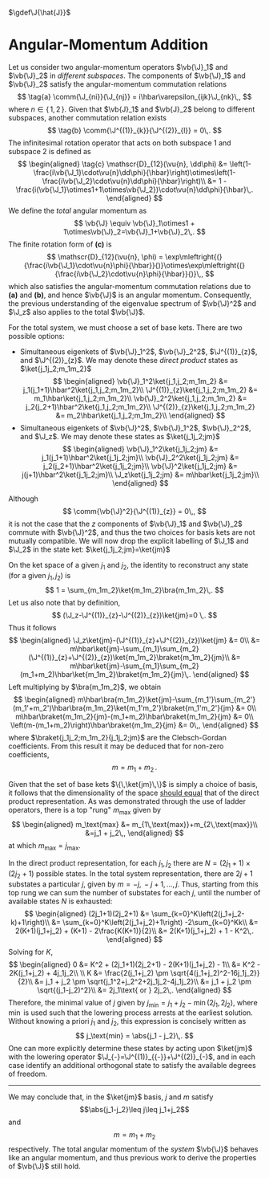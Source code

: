 $\gdef\J{\hat{J}}$

Angular-Momentum Addition
=========================

Let us consider two angular-momentum operators $\vb{\J}_1$ and $\vb{\J}_2$ in *different subspaces*. The components of $\vb{\J}_1$ and $\vb{\J}_2$ satisfy the angular-momentum commutation relations
$$
\tag{a}
\comm{\J_{ni}}{\J_{nj}} = i\hbar\varepsilon_{ijk}\J_{nk}\,,
$$
where $n\in\{\,1,\,2\,\}$.
Given that $\vb{J}_1$ and $\vb{J}_2$ belong to different subspaces, another commutation relation exists
$$
\tag{b}
\comm{\J^{(1)}_{k}}{\J^{(2)}_{l}} = 0\,.
$$
The infinitesimal rotation operator that acts on both subspace 1 and subspace 2 is defined as
$$
\begin{aligned}
\tag{c}
\mathscr{D}_{12}(\vu{n}, \dd\phi) &= \left(1-\frac{i\vb{\J_1}\cdot\vu{n}\dd\phi}{\hbar}\right)\otimes\left(1-\frac{i\vb{\J_2}\cdot\vu{n}\dd\phi}{\hbar}\right)\\
                             &= 1 - \frac{i(\vb{\J_1}\otimes1+1\otimes\vb{\J_2})\cdot\vu{n}\dd\phi}{\hbar}\,.
\end{aligned}
$$
We define the *total* angular momentum as
$$
\vb{\J} \equiv \vb{\J}_1\otimes1 + 1\otimes\vb{\J}_2=\vb{\J}_1+\vb{\J}_2\,.
$$
The finite rotation form of **(c\)** is 
$$
\mathscr{D}_{12}(\vu{n}, \phi) = \exp\mleftright{(}{\frac{i\vb{\J_1}\cdot\vu{n}\phi}{\hbar}}{)}\otimes\exp\mleftright{(}{\frac{i\vb{\J_2}\cdot\vu{n}\phi}{\hbar}}{)}\,,
$$
which also satisfies the angular-momentum commutation relations due to **(a)** and **(b)**, and hence $\vb{\J}$ is an angular momentum. Consequently, the previous understanding of the eigenvalue spectrum of $\vb{\J}^2$ and $\J_z$ also applies to the total $\vb{\J}$.

For the total system, we must choose a set of base kets. There are two possible options:
* Simultaneous eigenkets of $\vb{\J}_1^2$, $\vb{\J}_2^2$, $\J^{(1)}_{z}$, and $\J^{(2)}_{z}$. We may denote these _direct product_ states as $\ket{j_1j_2;m_1m_2}$
  $$
  \begin{aligned}
  \vb{\J}_1^2\ket{j_1,j_2;m_1m_2} &= j_1(j_1+1)\hbar^2\ket{j_1,j_2;m_1m_2}\\
  \J^{(1)}_{z}\ket{j_1,j_2;m_1m_2} &= m_1\hbar\ket{j_1,j_2;m_1m_2}\\
  \vb{\J}_2^2\ket{j_1,j_2;m_1m_2} &= j_2(j_2+1)\hbar^2\ket{j_1,j_2;m_1m_2}\\
  \J^{(2)}_{z}\ket{j_1,j_2;m_1m_2} &= m_2\hbar\ket{j_1,j_2;m_1m_2}\\
  \end{aligned}
  $$
* Simultaneous eigenkets of $\vb{\J}^2$, $\vb{\J}_1^2$, $\vb{\J}_2^2$, and $\J_z$. We may denote these states as $\ket{j_1j_2;jm}$
  $$
  \begin{aligned}
  \vb{\J}_1^2\ket{j_1j_2;jm} &= j_1(j_1+1)\hbar^2\ket{j_1j_2;jm}\\
  \vb{\J}_2^2\ket{j_1j_2;jm} &= j_2(j_2+1)\hbar^2\ket{j_1j_2;jm}\\
  \vb{\J}^2\ket{j_1j_2;jm} &= j(j+1)\hbar^2\ket{j_1j_2;jm}\\
  \J_z\ket{j_1j_2;jm} &= m\hbar\ket{j_1j_2;jm}\\
  \end{aligned}
  $$
  
Although 
$$
      \comm{\vb{\J}^2}{\J^{(1)}_{z}} = 0\,,
$$
it is not the case that the $z$ components of $\vb{\J}_1$ and $\vb{\J}_2$ commute with $\vb{\J}^2$, and thus the two choices for basis kets are not mutually compatible. We will now drop the explicit labelling of $\J_1$ and $\J_2$ in the state ket: $\ket{j_1j_2;jm}=\ket{jm}$

On the ket space of a given $j_1$ and $j_2$, the identity to reconstruct any state (for a given $j_1,j_2$) is
$$
1 = \sum_{m_1m_2}\ket{m_1m_2}\bra{m_1m_2}\,.
$$
Let us also note that by definition, 
$$
  (\J_z-\J^{(1)}_{z}-\J^{(2)}_{z})\ket{jm}=0
\,.
$$
Thus it follows
$$
\begin{aligned}
  \J_z\ket{jm}-(\J^{(1)}_{z}+\J^{(2)}_{z})\ket{jm} &= 0\\
  &= m\hbar\ket{jm}-\sum_{m_1}\sum_{m_2}(\J^{(1)}_{z}+\J^{(2)}_{z})\ket{m_1m_2}\braket{m_1m_2}{jm}\\
  &= m\hbar\ket{jm}-\sum_{m_1}\sum_{m_2}(m_1+m_2)\hbar\ket{m_1m_2}\braket{m_1m_2}{jm}\,.
\end{aligned}
$$
Left multiplying by $\bra{m_1m_2}$, we obtain
$$  
\begin{aligned}
  m\hbar\bra{m_1m_2}\ket{jm}-\sum_{m_1'}\sum_{m_2'}(m_1'+m_2')\hbar\bra{m_1m_2}\ket{m_1'm_2'}\braket{m_1'm_2'}{jm} &= 0\\
  m\hbar\braket{m_1m_2}{jm}-(m_1+m_2)\hbar\braket{m_1m_2}{jm} &= 0\\
  \left(m-(m_1+m_2)\right)\hbar\braket{m_1m_2}{jm} &= 0\,,
\end{aligned}
$$
where $\braket{j_1j_2;m_1m_2}{j_1j_2;jm}$ are the Clebsch-Gordan coefficients. From this result it may be deduced that for non-zero coefficients, $$\tag{d}m = m_1 + m_2\,.$$

Given that the set of base kets $\{\,\ket{jm}\,\}$ is simply a choice of basis, it follows that the dimensionality of the space [should equal](../maths/linear-algebra/vector-space-basis-properties.md#Bases-Have-Same-Dimension) that of the direct product representation. As was demonstrated through the use of ladder operators, there is a top "rung" $m_\text{max}$ given by 
$$
\begin{aligned}
    m_\text{max} &= m_{1\,\text{max}}+m_{2\,\text{max}}\\
    &=j_1 + j_2\,,
\end{aligned}
$$
at which $m_\text{max}=j_\text{max}$.

In the direct product representation, for each $j_1,\,j_2$ there are $N=(2j_1+1)\times(2j_2+1)$ possible states. In the total system representation, there are $2j+1$ substates a particular $j$, given by $m=-j,\,-j+1,\,\dots,\,j$. Thus, starting from this top rung we can sum the number of substates for each $j$, until the number of available states $N$ is exhausted:
$$
\begin{aligned}
(2j_1+1)(2j_2+1) &= \sum_{k=0}^K\left(2(j_1+j_2-k)+1\right)\\
                 &= \sum_{k=0}^K\left(2(j_1+j_2)+1\right) -2\sum_{k=0}^Kk\\
                 &= 2(K+1)(j_1+j_2) + (K+1) - 2\frac{K(K+1)}{2}\\
                 &= 2(K+1)(j_1+j_2) + 1 - K^2\,.
\end{aligned}
$$
Solving for $K$, 
$$
\begin{aligned}
0 &= K^2 + (2j_1+1)(2j_2+1) - 2(K+1)(j_1+j_2) - 1\\
  &= K^2 - 2K(j_1+j_2) + 4j_1j_2\\
  \\
K &= \frac{2(j_1+j_2) \pm \sqrt{4(j_1+j_2)^2-16j_1j_2}}{2}\\
  &= j_1 + j_2 \pm \sqrt{j_1^2+j_2^2+2j_1j_2-4j_1j_2}\\
  &= j_1 + j_2 \pm \sqrt{(j_1-j_2)^2}\\
  &= 2j_1\text{ or } 2j_2\,.
\end{aligned}
$$
Therefore, the minimal value of $j$ given by $j_\text{min}=j_1+j_2-\min(2j_1,2j_2)$, where $\min$ is used such that the lowering process arrests at the earliest solution. Without knowing a priori $j_1$ and $j_2$, this expression is concisely written as
$$
j_\text{min} = \abs{j_1 - j_2}\,.
$$
One can more explicitly determine these states by acting upon $\ket{jm}$ with the lowering operator $\J_{-}=\J^{(1)}_{{-}}+\J^{(2)}_{-}$, and in each case identify an additional orthogonal state to satisfy the available degrees of freedom.

---
We may conclude that, in the $\ket{jm}$ basis, $j$ and $m$ satisfy $$\abs{j_1-j_2}\leq j\leq j_1+j_2$$ and $$m=m_1 + m_2$$ respectively. The total angular momentum of the *system* $\vb{\J}$ behaves like an angular momentum, and thus previous work to derive the properties of $\vb{\J}$ still hold.